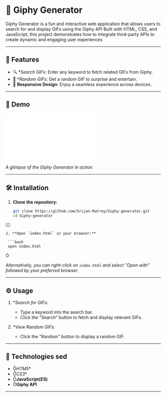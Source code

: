 # 🎉 Giphy Generator
Giphy Generator is a fun and interactive web application that allows users to search for and display GIFs using the Giphy API Built with HTML, CSS, and JavaScript, this project demonstrates how to integrate third-party APIs to create dynamic and engaging user experiences 

---

## 🚀 Features

- 🔍 **Search GIFs*: Enter any keyword to fetch related GIFs from Giphy.
- 🎲 **Random GIFs*: Get a random GIF to surprise and entertain.
- 🎨 **Responsive Design**: Enjoy a seamless experience across devices.

---

## 📸 Demo

![Demo](demo.gf)

*A glimpse of the Giphy Generator in action.*

---

## 🛠️ Installation

1. **Clone the repository:**

   ```bash
   git clone https://github.com/Srijan-Ratrey/Giphy-generator.git
   cd Giphy-generator
  ```


2. **Open `index.html` in your browser:**

   ```bash
   open index.html
  ```


   *Alternatively, you can right-click on `index.html` and select "Open with" followed by your preferred browser.*

---

## ⚙️ Usage

1. **Search for GIFs:*
   - Type a keyword into the search bar.
   - Click the "Search" button to fetch and display relevant GIFs.

2. **View Random GIFs:*
   - Click the "Random" button to display a random GIF.

---

## 🔧 Technologies sed

- *HTM5**
- *CS3**
- **JavaScript(ES)**
- **Giphy API**

---
